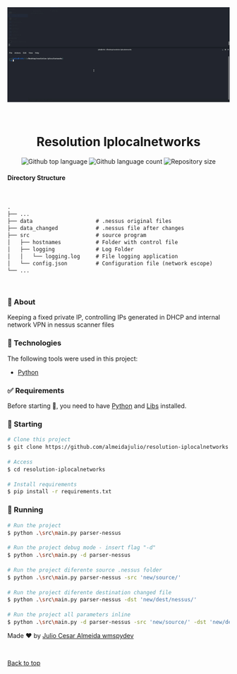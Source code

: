 <div align="center" id="top"> 
  <img src="./.github/app.gif" alt="Resolution Iplocalnetworks" />

  &#xa0;
</div>

<h1 align="center">Resolution Iplocalnetworks</h1>

<p align="center">
  <img alt="Github top language" src="https://img.shields.io/github/languages/top/almeidajulio/resolution-iplocalnetworks?color=56BEB8">

  <img alt="Github language count" src="https://img.shields.io/github/languages/count/almeidajulio/resolution-iplocalnetworks?color=56BEB8">

  <img alt="Repository size" src="https://img.shields.io/github/repo-size/almeidajulio/resolution-iplocalnetworks?color=56BEB8">

</p>


#### Directory Structure 
<br>

    .
    ├── ...
    ├── data                    # .nessus original files
    ├── data_changed            # .nessus file after changes
    ├── src                     # source program
    │   ├── hostnames           # Folder with control file
    │   ├── logging             # Log Folder
    │   │   └── logging.log     # File logging application
    │   └── config.json         # Configuration file (network escope)
    └── ...

<br>

### :dart: About ##

Keeping a fixed private IP,  controlling IPs generated in DHCP and internal network VPN in nessus scanner files

<!-- ## :sparkles: Features ##

:heavy_check_mark: Feature 1;\
:heavy_check_mark: Feature 2;\
:heavy_check_mark: Feature 3; -->

### :rocket: Technologies ##

The following tools were used in this project:

- [Python](https://www.python.org/)


### :white_check_mark: Requirements ##

Before starting :checkered_flag:, you need to have [Python](https://www.python.org/) and [Libs](https://pypi.org/) installed.



### :checkered_flag: Starting ##

```bash
# Clone this project
$ git clone https://github.com/almeidajulio/resolution-iplocalnetworks

# Access
$ cd resolution-iplocalnetworks

# Install requirements
$ pip install -r requirements.txt
```

### :running: Running ###

```bash
# Run the project
$ python .\src\main.py parser-nessus

# Run the project debug mode - insert flag "-d"
$ python .\src\main.py -d parser-nessus

# Run the project diferente source .nessus folder
$ python .\src\main.py parser-nessus -src 'new/source/'

# Run the project diferente destination changed file
$ python .\src\main.py parser-nessus -dst 'new/dest/nessus/'

# Run the project all parameters inline
$ python .\src\main.py -d parser-nessus -src 'new/source/' -dst 'new/dest/nessus/'
```


Made :heart: by <a href="https://github.com/almeidajulio" target="_blank">Julio Cesar Almeida </a> [wmspydev](https://github.com/wmspydev)

&#xa0;

<a href="#top">Back to top</a>
